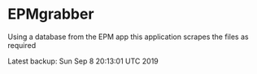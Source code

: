 # EPMgrabber
Using a database from the EPM app this application scrapes the files as required


Latest backup: Sun Sep 8 20:13:01 UTC 2019
